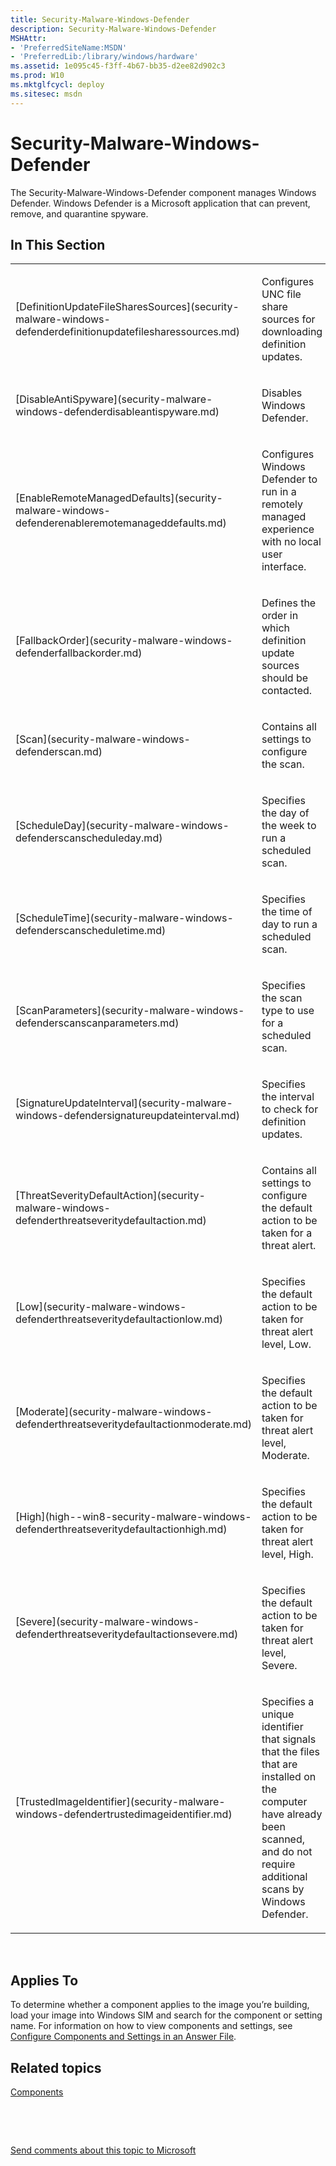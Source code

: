 ```yaml
---
title: Security-Malware-Windows-Defender
description: Security-Malware-Windows-Defender
MSHAttr:
- 'PreferredSiteName:MSDN'
- 'PreferredLib:/library/windows/hardware'
ms.assetid: 1e095c45-f3ff-4b67-bb35-d2ee82d902c3
ms.prod: W10
ms.mktglfcycl: deploy
ms.sitesec: msdn
---
```


# Security-Malware-Windows-Defender


The Security-Malware-Windows-Defender component manages Windows Defender. Windows Defender is a Microsoft application that can prevent, remove, and quarantine spyware.

## In This Section


<table>
<colgroup>
<col width="50%" />
<col width="50%" />
</colgroup>
<tbody>
<tr class="odd">
<td><p>[DefinitionUpdateFileSharesSources](security-malware-windows-defenderdefinitionupdatefilesharessources.md)</p></td>
<td><p>Configures UNC file share sources for downloading definition updates.</p></td>
</tr>
<tr class="even">
<td><p>[DisableAntiSpyware](security-malware-windows-defenderdisableantispyware.md)</p></td>
<td><p>Disables Windows Defender.</p></td>
</tr>
<tr class="odd">
<td><p>[EnableRemoteManagedDefaults](security-malware-windows-defenderenableremotemanageddefaults.md)</p></td>
<td><p>Configures Windows Defender to run in a remotely managed experience with no local user interface.</p></td>
</tr>
<tr class="even">
<td><p>[FallbackOrder](security-malware-windows-defenderfallbackorder.md)</p></td>
<td><p>Defines the order in which definition update sources should be contacted.</p></td>
</tr>
<tr class="odd">
<td><p>[Scan](security-malware-windows-defenderscan.md)</p></td>
<td><p>Contains all settings to configure the scan.</p></td>
</tr>
<tr class="even">
<td><p>[ScheduleDay](security-malware-windows-defenderscanscheduleday.md)</p></td>
<td><p>Specifies the day of the week to run a scheduled scan.</p></td>
</tr>
<tr class="odd">
<td><p>[ScheduleTime](security-malware-windows-defenderscanscheduletime.md)</p></td>
<td><p>Specifies the time of day to run a scheduled scan.</p></td>
</tr>
<tr class="even">
<td><p>[ScanParameters](security-malware-windows-defenderscanscanparameters.md)</p></td>
<td><p>Specifies the scan type to use for a scheduled scan.</p></td>
</tr>
<tr class="odd">
<td><p>[SignatureUpdateInterval](security-malware-windows-defendersignatureupdateinterval.md)</p></td>
<td><p>Specifies the interval to check for definition updates.</p></td>
</tr>
<tr class="even">
<td><p>[ThreatSeverityDefaultAction](security-malware-windows-defenderthreatseveritydefaultaction.md)</p></td>
<td><p>Contains all settings to configure the default action to be taken for a threat alert.</p></td>
</tr>
<tr class="odd">
<td><p>[Low](security-malware-windows-defenderthreatseveritydefaultactionlow.md)</p></td>
<td><p>Specifies the default action to be taken for threat alert level, Low.</p></td>
</tr>
<tr class="even">
<td><p>[Moderate](security-malware-windows-defenderthreatseveritydefaultactionmoderate.md)</p></td>
<td><p>Specifies the default action to be taken for threat alert level, Moderate.</p></td>
</tr>
<tr class="odd">
<td><p>[High](high--win8-security-malware-windows-defenderthreatseveritydefaultactionhigh.md)</p></td>
<td><p>Specifies the default action to be taken for threat alert level, High.</p></td>
</tr>
<tr class="even">
<td><p>[Severe](security-malware-windows-defenderthreatseveritydefaultactionsevere.md)</p></td>
<td><p>Specifies the default action to be taken for threat alert level, Severe.</p></td>
</tr>
<tr class="odd">
<td><p>[TrustedImageIdentifier](security-malware-windows-defendertrustedimageidentifier.md)</p></td>
<td><p>Specifies a unique identifier that signals that the files that are installed on the computer have already been scanned, and do not require additional scans by Windows Defender.</p></td>
</tr>
</tbody>
</table>

 

## Applies To


To determine whether a component applies to the image you’re building, load your image into Windows SIM and search for the component or setting name. For information on how to view components and settings, see [Configure Components and Settings in an Answer File](https://msdn.microsoft.com/library/windows/hardware/dn915078).

## Related topics


[Components](components-b-unattend.md)

 

 

[Send comments about this topic to Microsoft](mailto:wsddocfb@microsoft.com?subject=Documentation%20feedback%20%5Bp_unattend\p_unattend%5D:%20Security-Malware-Windows-Defender%20%20RELEASE:%20%2810/3/2016%29&body=%0A%0APRIVACY%20STATEMENT%0A%0AWe%20use%20your%20feedback%20to%20improve%20the%20documentation.%20We%20don't%20use%20your%20email%20address%20for%20any%20other%20purpose,%20and%20we'll%20remove%20your%20email%20address%20from%20our%20system%20after%20the%20issue%20that%20you're%20reporting%20is%20fixed.%20While%20we're%20working%20to%20fix%20this%20issue,%20we%20might%20send%20you%20an%20email%20message%20to%20ask%20for%20more%20info.%20Later,%20we%20might%20also%20send%20you%20an%20email%20message%20to%20let%20you%20know%20that%20we've%20addressed%20your%20feedback.%0A%0AFor%20more%20info%20about%20Microsoft's%20privacy%20policy,%20see%20http://privacy.microsoft.com/default.aspx. "Send comments about this topic to Microsoft")





